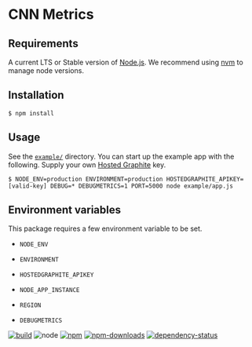 # CNN Metrics


## Requirements

A current LTS or Stable version of [Node.js](https://nodejs.org).  We recommend
using [nvm](https://github.com/creationix/nvm#readme) to manage node versions.


## Installation

```shell
$ npm install
```


## Usage

See the [`example/`](./example) directory.  You can start up the example app
with the following.  Supply your own [Hosted Graphite](https://www.hostedgraphite.com)
key.

```shell
$ NODE_ENV=production ENVIRONMENT=production HOSTEDGRAPHITE_APIKEY=[valid-key] DEBUG=* DEBUGMETRICS=1 PORT=5000 node example/app.js
```


## Environment variables

This package requires a few environment variable to be set.

- `NODE_ENV`

- `ENVIRONMENT`

- `HOSTEDGRAPHITE_APIKEY`

- `NODE_APP_INSTANCE`

- `REGION`

- `DEBUGMETRICS`



[![build](https://img.shields.io/travis/cnnlabs/cnn-metrics/master.svg?style=flat-square)](https://travis-ci.org/cnnlabs/cnn-metrics)
![node](https://img.shields.io/node/v/cnn-metrics.svg?style=flat-square)
[![npm](https://img.shields.io/npm/v/cnn-metrics.svg?style=flat-square)](https://www.npmjs.com/package/cnn-metrics)
[![npm-downloads](https://img.shields.io/npm/dm/cnn-metrics.svg?style=flat-square)](https://www.npmjs.com/package/cnn-metrics)
[![dependency-status](https://gemnasium.com/cnnlabs/cnn-metrics.svg)](https://gemnasium.com/cnnlabs/cnn-metrics)
